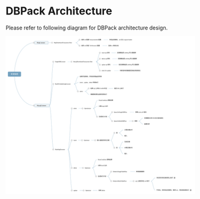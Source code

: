 # DBPack Architecture

Please refer to following diagram for DBPack architecture design.

![dbpack-architecture](../images/dbpack-architecture.svg)

